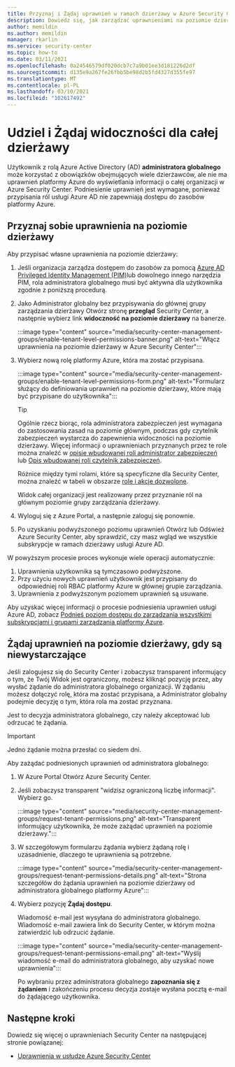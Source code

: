 ```yaml
---
title: Przyznaj i Żądaj uprawnień w ramach dzierżawy w Azure Security Center
description: Dowiedz się, jak zarządzać uprawnieniami na poziomie dzierżawy w Azure Security Center
author: memildin
ms.author: memildin
manager: rkarlin
ms.service: security-center
ms.topic: how-to
ms.date: 03/11/2021
ms.openlocfilehash: 0a24546579df020dcb7c7a9b01ee3d181226d2df
ms.sourcegitcommit: d135e9a267fe26fbb5be98d2b5fd4327d355fe97
ms.translationtype: MT
ms.contentlocale: pl-PL
ms.lasthandoff: 03/10/2021
ms.locfileid: "102617492"
---
```

# <a name="grant-and-request-tenant-wide-visibility"></a>Udziel i Żądaj widoczności dla całej dzierżawy

Użytkownik z rolą Azure Active Directory (AD) **administratora globalnego** może korzystać z obowiązków obejmujących wiele dzierżawców, ale nie ma uprawnień platformy Azure do wyświetlania informacji o całej organizacji w Azure Security Center. Podniesienie uprawnień jest wymagane, ponieważ przypisania ról usługi Azure AD nie zapewniają dostępu do zasobów platformy Azure. 

## <a name="grant-tenant-wide-permissions-to-yourself"></a>Przyznaj sobie uprawnienia na poziomie dzierżawy

Aby przypisać własne uprawnienia na poziomie dzierżawy:

1. Jeśli organizacja zarządza dostępem do zasobów za pomocą [Azure AD Privileged Identity Management (PIM)](../active-directory/privileged-identity-management/pim-configure.md)lub dowolnego innego narzędzia PIM, rola administratora globalnego musi być aktywna dla użytkownika zgodnie z poniższą procedurą.

1. Jako Administrator globalny bez przypisywania do głównej grupy zarządzania dzierżawy Otwórz stronę **przegląd** Security Center, a następnie wybierz link **widoczność na poziomie dzierżawy** na banerze. 

    :::image type="content" source="media/security-center-management-groups/enable-tenant-level-permissions-banner.png" alt-text="Włącz uprawnienia na poziomie dzierżawy w Azure Security Center":::

1. Wybierz nową rolę platformy Azure, która ma zostać przypisana. 

    :::image type="content" source="media/security-center-management-groups/enable-tenant-level-permissions-form.png" alt-text="Formularz służący do definiowania uprawnień na poziomie dzierżawy, które mają być przypisane do użytkownika":::

    > [!TIP]
    > Ogólnie rzecz biorąc, rola administratora zabezpieczeń jest wymagana do zastosowania zasad na poziomie głównym, podczas gdy czytelnik zabezpieczeń wystarcza do zapewnienia widoczności na poziomie dzierżawy. Więcej informacji o uprawnieniach przyznanych przez te role można znaleźć w [opisie wbudowanej roli administrator zabezpieczeń](../role-based-access-control/built-in-roles.md#security-admin) lub [Opis wbudowanej roli czytelnik zabezpieczeń](../role-based-access-control/built-in-roles.md#security-reader).
    >
    > Różnice między tymi rolami, które są specyficzne dla Security Center, można znaleźć w tabeli w obszarze [role i akcje dozwolone](security-center-permissions.md#roles-and-allowed-actions).

    Widok całej organizacji jest realizowany przez przyznanie ról na głównym poziomie grupy zarządzania dzierżawy.  

1. Wyloguj się z Azure Portal, a następnie zaloguj się ponownie.

1. Po uzyskaniu podwyższonego poziomu uprawnień Otwórz lub Odśwież Azure Security Center, aby sprawdzić, czy masz wgląd we wszystkie subskrypcje w ramach dzierżawy usługi Azure AD. 

W powyższym procesie proces wykonuje wiele operacji automatycznie:

1. Uprawnienia użytkownika są tymczasowo podwyższone.
1. Przy użyciu nowych uprawnień użytkownik jest przypisany do odpowiedniej roli RBAC platformy Azure w głównej grupie zarządzania.
1. Uprawnienia z podwyższonym poziomem uprawnień są usuwane.

Aby uzyskać więcej informacji o procesie podniesienia uprawnień usługi Azure AD, zobacz [Podnieś poziom dostępu do zarządzania wszystkimi subskrypcjami i grupami zarządzania platformy Azure](../role-based-access-control/elevate-access-global-admin.md).


## <a name="request-tenant-wide-permissions-when-yours-are-insufficient"></a>Żądaj uprawnień na poziomie dzierżawy, gdy są niewystarczające

Jeśli zalogujesz się do Security Center i zobaczysz transparent informujący o tym, że Twój Widok jest ograniczony, możesz kliknąć pozycję przez, aby wysłać żądanie do administratora globalnego organizacji. W żądaniu możesz dołączyć rolę, która ma zostać przypisana, a Administrator globalny podejmie decyzję o tym, która rola ma zostać przyznana. 

Jest to decyzja administratora globalnego, czy należy akceptować lub odrzucać te żądania. 

> [!IMPORTANT]
> Jedno żądanie można przesłać co siedem dni.

Aby zażądać podniesionych uprawnień od administratora globalnego:

1. W Azure Portal Otwórz Azure Security Center.

1. Jeśli zobaczysz transparent "widzisz ograniczoną liczbę informacji". Wybierz go.

    :::image type="content" source="media/security-center-management-groups/request-tenant-permissions.png" alt-text="Transparent informujący użytkownika, że może zażądać uprawnień na poziomie dzierżawy.":::

1. W szczegółowym formularzu żądania wybierz żądaną rolę i uzasadnienie, dlaczego te uprawnienia są potrzebne.

    :::image type="content" source="media/security-center-management-groups/request-tenant-permissions-details.png" alt-text="Strona szczegółów do żądania uprawnień na poziomie dzierżawy od administratora globalnego platformy Azure":::

1. Wybierz pozycję **Żądaj dostępu**.

    Wiadomość e-mail jest wysyłana do administratora globalnego. Wiadomość e-mail zawiera link do Security Center, w którym można zatwierdzić lub odrzucić żądanie.

    :::image type="content" source="media/security-center-management-groups/request-tenant-permissions-email.png" alt-text="Wyślij wiadomość e-mail do administratora globalnego, aby uzyskać nowe uprawnienia":::

    Po wybraniu przez administratora globalnego **zapoznania się z żądaniem** i zakończeniu procesu decyzja zostaje wysłana pocztą e-mail do żądającego użytkownika. 

## <a name="next-steps"></a>Następne kroki

Dowiedz się więcej o uprawnieniach Security Center na następującej stronie powiązanej:

- [Uprawnienia w usłudze Azure Security Center](security-center-permissions.md)